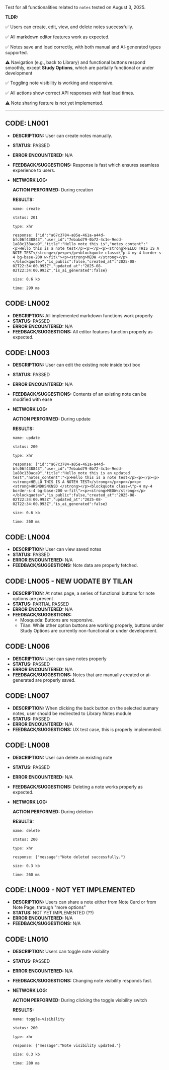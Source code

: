 Test for all functionalities related to `notes` tested on August 3, 2025.

**TLDR:**

✅ Users can create, edit, view, and delete notes successfully.

✅ All markdown editor features work as expected.

✅ Notes save and load correctly, with both manual and AI-generated types supported.

⚠️ Navigation (e.g., back to Library) and functional buttons respond smoothly, except **Study Options**, which are partially functional or under development

✅ Toggling note visibility is working and responsive.

✅ All actions show correct API responses with fast load times.

⚠️ Note sharing feature is not yet implemented.

---

## CODE: LN001

- **DESCRIPTION:** User can create notes manually.
- **STATUS:** PASSED
- **ERROR ENCOUNTERED:** N/A
- **FEEDBACK/SUGGESTIONS:** Response is fast which ensures seamless experience to users.

- **NETWORK LOG:**

  **ACTION PERFORMED:** During creation

  **RESULTS:**

  ```
  name: create

  status: 201

  type: xhr

  response: {"id":"a67c3784-a05e-461a-a44d-bfc06f438843","user_id":"7ebabd79-0b72-4c1e-9edd-1a88c138aca9","title":"Hello note this is","notes_content":"<p>Hello this is a note test</p><p></p><p><strong>HELLO THIS IS A NOTE TEST</strong></p><p></p><blockquote class=\"p-4 my-4 border-s-4 bg-base-200 w-fit\"><p><strong>MEOW </strong></p></blockquote>","is_public":false,"created_at":"2025-08-02T22:34:00.993Z","updated_at":"2025-08-02T22:34:00.993Z","is_ai_generated":false}

  size: 0.6 kb

  time: 299 ms

  ```

## CODE: LN002

- **DESCRIPTION:** All implemented markdown functions work properly
- **STATUS:** PASSED
- **ERROR ENCOUNTERED:** N/A
- **FEEDBACK/SUGGESTIONS:** All editor features function properly as expected.

## CODE: LN003

- **DESCRIPTION:** User can edit the existing note inside text box
- **STATUS:** PASSED
- **ERROR ENCOUNTERED:** N/A
- **FEEDBACK/SUGGESTIONS:** Contents of an existing note can be modified with ease

- **NETWORK LOG:**

  **ACTION PERFORMED:** During update

  **RESULTS:**

  ```
  name: update

  status: 200

  type: xhr

  response: {"id":"a67c3784-a05e-461a-a44d-bfc06f438843","user_id":"7ebabd79-0b72-4c1e-9edd-1a88c138aca9","title":"Hello note this is an updated test","notes_content":"<p>Hello this is a note test</p><p></p><p><strong>HELLO THIS IS A NOTEH TEST</strong></p><p></p><p><strong>HKSNDKSNKNSD </strong></p><blockquote class=\"p-4 my-4 border-s-4 bg-base-200 w-fit\"><p><strong>MEOW</strong></p></blockquote>","is_public":false,"created_at":"2025-08-02T22:34:00.993Z","updated_at":"2025-08-02T22:34:00.993Z","is_ai_generated":false}

  size: 0.6 kb

  time: 260 ms

  ```

## CODE: LN004

- **DESCRIPTION:** User can view saved notes
- **STATUS:** PASSED
- **ERROR ENCOUNTERED:** N/A
- **FEEDBACK/SUGGESTIONS:** Note data are properly fetched.

## CODE: LN005 - NEW UODATE BY TILAN

- **DESCRIPTION:** At notes page, a series of functional buttons for note options are present
- **STATUS:** PARTIAL PASSED
- **ERROR ENCOUNTERED:** N/A
- **FEEDBACK/SUGGESTIONS:**
  - Mosqueda: Buttons are responsive.
  - Tilan: While other option buttons are working properly, buttons under Study Options are currently non-functional or under development.

## CODE: LN006

- **DESCRIPTION:** User can save notes properly
- **STATUS:** PASSED
- **ERROR ENCOUNTERED:** N/A
- **FEEDBACK/SUGGESTIONS:** Notes that are manually created or ai-generated are properly saved.

## CODE: LN007

- **DESCRIPTION:** When clicking the back button on the selected sumary notes, user should be redirected to Library Notes module
- **STATUS:** PASSED
- **ERROR ENCOUNTERED:** N/A
- **FEEDBACK/SUGGESTIONS:** UX test case, this is properly implemented.

## CODE: LN008

- **DESCRIPTION:** User can delete an existing note
- **STATUS:** PASSED
- **ERROR ENCOUNTERED:** N/A
- **FEEDBACK/SUGGESTIONS:** Deleting a note works properly as expected.

- **NETWORK LOG:**

  **ACTION PERFORMED:** During deletion

  **RESULTS:**

  ```
  name: delete

  status: 200

  type: xhr

  response: {"message":"Note deleted successfully."}

  size: 0.3 kb

  time: 260 ms

  ```

## CODE: LN009 - NOT YET IMPLEMENTED

- **DESCRIPTION:** Users can share a note either from Note Card or from Note Page, through "more options"
- **STATUS:** NOT YET IMPLEMENTED (??)
- **ERROR ENCOUNTERED:** N/A
- **FEEDBACK/SUGGESTIONS:** N/A

## CODE: LN010

- **DESCRIPTION:** Users can toggle note visibility
- **STATUS:** PASSED
- **ERROR ENCOUNTERED:** N/A
- **FEEDBACK/SUGGESTIONS:** Changing note visibility responds fast.

- **NETWORK LOG:**

  **ACTION PERFORMED:** During clicking the toggle visibility switch

  **RESULTS:**

  ```
  name: toggle-visibility

  status: 200

  type: xhr

  response: {"message":"Note visibility updated."}

  size: 0.3 kb

  time: 280 ms

  ```
